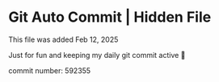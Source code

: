 # Git Auto Commit | Hidden File

This file was added Feb 12, 2025

Just for fun and keeping my daily git commit active 🤪

commit number: 592355
